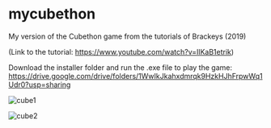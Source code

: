 # mycubethon

My version of the Cubethon game from the tutorials of Brackeys (2019)

(Link to the tutorial: https://www.youtube.com/watch?v=IlKaB1etrik)


Download the installer folder and run the .exe file to play the game: https://drive.google.com/drive/folders/1WwIkJkahxdmrqk9HzkHJhFrpwWq1Udr0?usp=sharing


![cube1](https://user-images.githubusercontent.com/68067749/108362794-397f9e80-7205-11eb-9901-5ce82240c048.png)


![cube2](https://user-images.githubusercontent.com/68067749/108362880-587e3080-7205-11eb-93c7-fe2da0b0b052.png)
